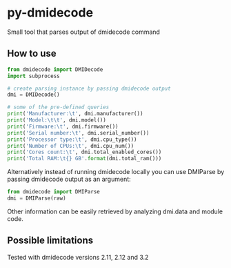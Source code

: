 # py-dmidecode

Small tool that parses output of dmidecode command

## How to use

```python
from dmidecode import DMIDecode
import subprocess

# create parsing instance by passing dmidecode output
dmi = DMIDecode()

# some of the pre-defined queries
print('Manufacturer:\t', dmi.manufacturer())
print('Model:\t\t', dmi.model())
print('Firmware:\t', dmi.firmware())
print('Serial number:\t', dmi.serial_number())
print('Processor type:\t', dmi.cpu_type())
print('Number of CPUs:\t', dmi.cpu_num())
print('Cores count:\t', dmi.total_enabled_cores())
print('Total RAM:\t{} GB'.format(dmi.total_ram()))
```

Alternatively instead of running dmidecode locally you can use DMIParse by passing dmidecode output as an argument:

```python
from dmidecode import DMIParse
dmi = DMIParse(raw)
```

Other information can be easily retrieved by analyzing dmi.data and module code.

## Possible limitations

Tested with dmidecode versions 2.11, 2.12 and 3.2

